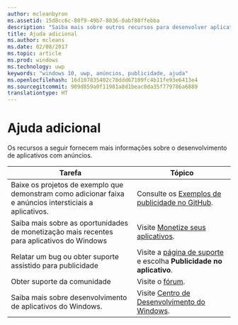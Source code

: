 ```yaml
---
author: mcleanbyron
ms.assetid: 15d8cc6c-80f9-49b7-8036-0abf80ffebba
description: "Saiba mais sobre outros recursos para desenvolver aplicativos com anúncios."
title: Ajuda adicional
ms.author: mcleans
ms.date: 02/08/2017
ms.topic: article
ms.prod: windows
ms.technology: uwp
keywords: "windows 10, uwp, anúncios, publicidade, ajuda"
ms.openlocfilehash: 16d107835402c78ddd67109fc4b11fe93e6413e4
ms.sourcegitcommit: 909d859a0f11981a8d1beac0da35f779786a6889
translationtype: HT
---
```

# <a name="additional-help"></a>Ajuda adicional




Os recursos a seguir fornecem mais informações sobre o desenvolvimento de aplicativos com anúncios.

|  Tarefa    | Tópico |               
|----------|-------|
| Baixe os projetos de exemplo que demonstram como adicionar faixa e anúncios intersticiais a aplicativos.     |Consulte os [Exemplos de publicidade no GitHub](http://aka.ms/githubads).       |
| Saiba mais sobre as oportunidades de monetização mais recentes para aplicativos do Windows     | Visite [Monetize seus aplicativos](https://developer.microsoft.com/store/monetize).        |
| Relatar um bug ou obter suporte assistido para publicidade     | Visite a [página de suporte](https://go.microsoft.com/fwlink/p/?LinkId=331508) e escolha **Publicidade no aplicativo**.        |
| Obter suporte da comunidade     | Visite o [fórum](http://go.microsoft.com/fwlink/p/?LinkId=401266).       |
| Saiba mais sobre desenvolvimento de aplicativos do Windows.     | Visite [Centro de Desenvolvimento do Windows](https://developer.microsoft.com/windows).        |



 

 

 
